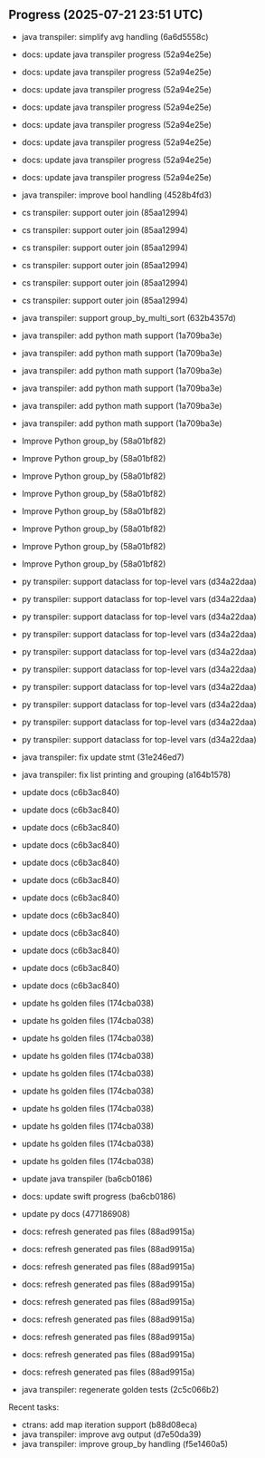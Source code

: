 ## Progress (2025-07-21 23:51 UTC)
- java transpiler: simplify avg handling (6a6d5558c)

- docs: update java transpiler progress (52a94e25e)

- docs: update java transpiler progress (52a94e25e)

- docs: update java transpiler progress (52a94e25e)

- docs: update java transpiler progress (52a94e25e)

- docs: update java transpiler progress (52a94e25e)

- docs: update java transpiler progress (52a94e25e)

- docs: update java transpiler progress (52a94e25e)

- docs: update java transpiler progress (52a94e25e)

- java transpiler: improve bool handling (4528b4fd3)

- cs transpiler: support outer join (85aa12994)

- cs transpiler: support outer join (85aa12994)

- cs transpiler: support outer join (85aa12994)

- cs transpiler: support outer join (85aa12994)

- cs transpiler: support outer join (85aa12994)

- cs transpiler: support outer join (85aa12994)

- java transpiler: support group_by_multi_sort (632b4357d)

- java transpiler: add python math support (1a709ba3e)

- java transpiler: add python math support (1a709ba3e)

- java transpiler: add python math support (1a709ba3e)

- java transpiler: add python math support (1a709ba3e)

- java transpiler: add python math support (1a709ba3e)

- java transpiler: add python math support (1a709ba3e)

- Improve Python group_by (58a01bf82)

- Improve Python group_by (58a01bf82)

- Improve Python group_by (58a01bf82)

- Improve Python group_by (58a01bf82)

- Improve Python group_by (58a01bf82)

- Improve Python group_by (58a01bf82)

- Improve Python group_by (58a01bf82)

- Improve Python group_by (58a01bf82)

- py transpiler: support dataclass for top-level vars (d34a22daa)

- py transpiler: support dataclass for top-level vars (d34a22daa)

- py transpiler: support dataclass for top-level vars (d34a22daa)

- py transpiler: support dataclass for top-level vars (d34a22daa)

- py transpiler: support dataclass for top-level vars (d34a22daa)

- py transpiler: support dataclass for top-level vars (d34a22daa)

- py transpiler: support dataclass for top-level vars (d34a22daa)

- py transpiler: support dataclass for top-level vars (d34a22daa)

- py transpiler: support dataclass for top-level vars (d34a22daa)

- py transpiler: support dataclass for top-level vars (d34a22daa)

- java transpiler: fix update stmt (31e246ed7)

- java transpiler: fix list printing and grouping (a164b1578)

- update docs (c6b3ac840)

- update docs (c6b3ac840)

- update docs (c6b3ac840)

- update docs (c6b3ac840)

- update docs (c6b3ac840)

- update docs (c6b3ac840)

- update docs (c6b3ac840)

- update docs (c6b3ac840)

- update docs (c6b3ac840)

- update docs (c6b3ac840)

- update docs (c6b3ac840)

- update docs (c6b3ac840)

- update hs golden files (174cba038)

- update hs golden files (174cba038)

- update hs golden files (174cba038)

- update hs golden files (174cba038)

- update hs golden files (174cba038)

- update hs golden files (174cba038)

- update hs golden files (174cba038)

- update hs golden files (174cba038)

- update hs golden files (174cba038)

- update hs golden files (174cba038)

- update java transpiler (ba6cb0186)

- docs: update swift progress (ba6cb0186)

- update py docs (477186908)

- docs: refresh generated pas files (88ad9915a)

- docs: refresh generated pas files (88ad9915a)

- docs: refresh generated pas files (88ad9915a)

- docs: refresh generated pas files (88ad9915a)

- docs: refresh generated pas files (88ad9915a)

- docs: refresh generated pas files (88ad9915a)

- docs: refresh generated pas files (88ad9915a)

- docs: refresh generated pas files (88ad9915a)

- docs: refresh generated pas files (88ad9915a)

- java transpiler: regenerate golden tests (2c5c066b2)

Recent tasks:
- ctrans: add map iteration support (b88d08eca)
- java transpiler: improve avg output (d7e50da39)
- java transpiler: improve group_by handling (f5e1460a5)
